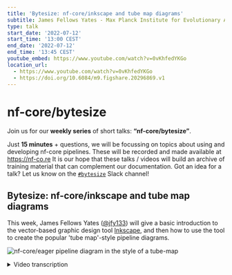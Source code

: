 ```yaml
---
title: 'Bytesize: nf-core/inkscape and tube map diagrams'
subtitle: James Fellows Yates - Max Planck Institute for Evolutionary Anthropology, Leipzig, Germany
type: talk
start_date: '2022-07-12'
start_time: '13:00 CEST'
end_date: '2022-07-12'
end_time: '13:45 CEST'
youtube_embed: https://www.youtube.com/watch?v=0vKhfedYKGo
location_url:
  - https://www.youtube.com/watch?v=0vKhfedYKGo
  - https://doi.org/10.6084/m9.figshare.20296869.v1
---
```


# nf-core/bytesize

Join us for our **weekly series** of short talks: **“nf-core/bytesize”**.

Just **15 minutes** + questions, we will be focussing on topics about using and developing nf-core pipelines.
These will be recorded and made available at <https://nf-co.re>
It is our hope that these talks / videos will build an archive of training material that can complement our documentation. Got an idea for a talk? Let us know on the [`#bytesize`](https://nfcore.slack.com/channels/bytesize) Slack channel!

## Bytesize: nf-core/inkscape and tube map diagrams

This week, James Fellows Yates ([@jfy133](https://github.com/jfy133)) will give a basic introduction to the vector-based graphic design tool [Inkscape](https://inkscape.org/), and then how to use the tool to create the popular 'tube map'-style pipeline diagrams.

![nf-core/eager pipeline diagram in the style of a tube-map](https://raw.githubusercontent.com/nf-core/eager/master/docs/images/usage/eager2_metromap_complex.png)

<details markdown="1"><summary>Video transcription</summary>
**Note: The content has been edited for reader-friendliness**

[0:01](https://www.youtube.com/watch?v=0vKhfedYKGo&t=1)
(host) Hello everyone, I'm here today with James Fellows Yates and he's going to talk about Inkscape and pipeline diagrams.

Thank you very much. This is a repeat of a talk I gave back at the last nf-core hackathon and what I'll be talking about is how you can make pretty diagrams aimed at improving your documentation. This can be making it more eye-catchy, more accessible and making people understand better how to run your pipeline and how to interpret it. What I'll do is give a very brief introduction to what things you can generate with a tool called Inscape. Then I'll give a live demo of how you use Inkscape and the main components and functionality that I use to make and the different pipeline map constructions, which become semi-famous, at least on Twitter. Then I'll show you how I will would construct a pipeline diagram such as this.

[1:08](https://www.youtube.com/watch?v=0vKhfedYKGo&t=1)
The tool that we're talking about today is Inkscape, which is an open source, pretty close to professional quality software, which can run on Linux OSx and Windows, which is really nice. It's equivalent to to Adobe Illustrator, I think, but it is but open source, so it's free and accessible to everybody. It's a really nice and quite polished tool and I really enjoy it a lot and I've been using it for quite a few years now. The reason why we want to use Inkscape is primarily, because of the difference between raster and vector images. When you take a photo on your phone or with a digital camera, the images that you generate are raster images, so if you zoom in really closely, you start getting these very pixely squares of different colors.

[1:58](https://www.youtube.com/watch?v=0vKhfedYKGo&t=1)
This is very nice in many ways, but when you're dealing with the web, where a lot of bioinformatic documentation is displayed on (and we people like to zoom in and out and stretch and modify things) and to make sure like your images look very nice, clean and clear... When you're dealing with particular web documentation, we prefer a format called vector images. In particular the one we'll be using today is SVG. The really nice thing is that you can zoom, stretch, manipulate and you always have these smooth, very high definition lines. The way these SVGs are constructed, which are based on coordinate system, is that they are very portable. You can take different components, break it up of a particular image, and import it into other images. Examples of vector images... Things you can do to improve your documentation in terms of graphic design, when it comes to bioinformatic pipelines like in nf-core, is for example to design a logo. Here's a couple of examples of nf-core: there is Sarek and Eager is another one, that I made for a different project. Logos are a very good way of making your pipelines look a bit more professional and more eye-catching. People are more likely going to trust the quality of the pipeline when it has a brand identity, which is a nice little productive procrastination if you ever need that.

[3:34](https://www.youtube.com/watch?v=0vKhfedYKGo&t=1)
You can also make workflow diagrams. This is one from Eager. This is a more a general, broad overview, which helps people to understand what are the major components of the pipeline and what it does. It doesn't go into too much detail and these are the sections and the tools it uses. If you want something more detailed, you can make something like this, which shows more the direct connections between the different components, the different tools of the particular pipeline. These give you two different purposes: This is more for like selling the pipeline, if you want to pique someone's interest, by for example putting by it in a publication. Whereas this is more for the user who's actually going to be interacting with the pipeline, trying to run it. There are different stages and levels of such pipeline diagrams. You can use them to help make your pipeline more accessible from the concept of what it does.
This format is the one that became quite popular recently, but i've been playing around with other variants. This is a new one, that I'm coming up with for nf-core text profiler. This shows that you don't have to stick with the particular one that I showed in a previous slide, you can play around with this as well.

[4:51](https://www.youtube.com/watch?v=0vKhfedYKGo&t=1)
All of these diagrams, all these images are done in Inkscape. In addition, it doesn't have to just be diagrams to show what you can do in your documentation. One thing that we did with Eager, which was also quite popular and I was quite proud of, is that my co-author Sandra Wegener, she drew these very nice schematics cartoony diagrams for the output documentation. This helps people to understand better what they should be looking for when they're doing quality control in their pipeline runs. For example, she took what you get from MultiQC, so for example FastQC in this case, the first QC section. She drew little cartoony versions of what you should be seeing, separated by the three different boxes, but with little notes saying exactly what you are seeing in this and how you should interpret the results here. This acts as a very nice, quick and fast reference for people, to understand what your pipeline has done at the other end. Also it adds a little bit of fun, a little bit of color, to otherwise often very dry documentation, that can be often be very dull. Particularly for very big pipelines like Eager and Sarek, and when you have a lot of output documentation, such things can break things up a little bit and make it more accessible and more fun for a user to use.

[6:20](https://www.youtube.com/watch?v=0vKhfedYKGo&t=1)
There are other things you can do with Inkscape. For example these are a couple of other things I've done. This was a a schematic overview of some characteristics of ancient DNA, done all in Inkscape. Actually all of these little Emojis, they have been imported from another project with OpenMoji. Everything is in SVG and it's very easy to drag and drop it into my image, recolor things, change the size and so on, which is really nice. That's all benefits from this vector imaging format! Also you can do more realistic drawings by tracing and, doing this in Inkscape. It's not so cartoony as all the other previous objects. This is a tooth, cut in half, and that's showing how to sample for ancient DNA. You can load the raster image into Inkscape then trace over the top and then fill in the colors. As such you can get a particularly good representation of the object, which is then very manipulable after.

[7:23](https://www.youtube.com/watch?v=0vKhfedYKGo&t=1)
That's the things you can do with Inkscape. Now, what i'd like to do, is to go into Inkscape itself and show you some of the basic functionalities that you would need, in order to make one of the pipeline diagrams, such as this one and this one.

[7:44](https://www.youtube.com/watch?v=0vKhfedYKGo&t=1)
When you open Inkscape it should look something like this.
The UIs (user interface) should be relatively familiar: you've got the toolbar right at the top, you've got other toolbars on the sides as well. It may look a little bit different, depending on what operating system you are you're working on, but generally this is the outline you will have, at least in the latest version. What you should hopefully see on my screen is a a key logger, you should be able to see what I'm typing. In the case I use like a shortcut, you can also see that, so keep an eye on that as well.

[8:23](https://www.youtube.com/watch?v=0vKhfedYKGo&t=1)
The most basic thing you can do in Inkscape, or with a vector image program, is making objects and shapes. I'm going to make here an object, which is a circle. I can make two circles, I can make squares, you can make triangles and convert these to stars and things like hexagons, or whatever. You can also resize these. As you can see, when I click on an object, it often will have either arrows like this, which you can resize like so.Sometimes if you click on this path editor (which I'll explain in a second) you can also edit with these squares and triangles here.

[9:05](https://www.youtube.com/watch?v=0vKhfedYKGo&t=1)
You don't have to make fixed shapes like that. You can do lines with a the Bezier tool here. If I click here and click here, I'll make a line there; and with this Bezier tool, you're generating things called paths. These objects are fancy paths, but you can also create your own, random shapes you would like to make. For example like this. You're also not fixed to having sharp corners or sharp edges. You can bend edges and you can modify the corners with the options up here, to make them curved as well. Often this path system is how you do a tracing map, as I explained in the previous slide. You can also modify these as well. You can break them apart at the nodes for example...
... and then join them together again. There's many many different ways you can manipulate these.
I should clear up slightly...

[10:21](https://www.youtube.com/watch?v=0vKhfedYKGo&t=1)
Another thing you can do is to group objects together. You have these two objects and, let's say, you're happy with the way they are positioned now, and you want to keep this relationship as you manipulate the image. We can click both: holding shift and clicking the second one. You can press CTRL + g to move it together. You can see now, I'm moving both at the same time, but they're not losing their position. Furthermore, all objects have an order, they're overlapping each other. This order you can modify.
That's probably a bad color pairing, sorry, one second, I'll just try this.
What you can see here is, that the two rings overlap each other. By pressing page up and page down, I'm moving which is displaying on top. These buttons are here as well, which does the same thing. You can also move to the very top of the stack so you can have as many objects as you want. For example, I can send this pink one right to the bottom as well, like this.

[11:30](https://www.youtube.com/watch?v=0vKhfedYKGo&t=1)
Another thing you can do, because everything's based on a coordinate system, is semi-programmatically reorder everything: aligning and distributing them based on some rule. Let's say I select all of these objects and I want to put them all in a single line, if I go to `Object` and then `Align and Distribute`, which should open a panel on the right hand side here. Your have various options on how to arrange and distribute your different objects. Let's say I want to have them all in a horizontal line, I can press this button here `Center on Horizontal Axis` and they'll all go into the line here. The same thing also goes for a vertical distribution.

[12:08](https://www.youtube.com/watch?v=0vKhfedYKGo&t=1)
Maybe you want to have everything somewhat equally spaced out. You can see these are closer than these ones, and so on. You can do this with these buttons here on `Distribute`. Then I can blend it, like that, and you can see now, that everything is pretty much ordered in exactly the same way.

[12:29](https://www.youtube.com/watch?v=0vKhfedYKGo&t=1)
These objects you can also scale and transform. Scaling. Like I said before, you can drag with the arrows here, but you can also go to the `Transform` under the `Object` menu here. You can scale it up programmatically again. I want this one to be twice the size, and press apply, you see twice the size now. If I get the square... You can also rotate things as well, so let's say 45 degree angle, to get a sort of diamond

[13:00](https://www.youtube.com/watch?v=0vKhfedYKGo&t=1)
and you can also do text and all the text generally is also vector based so you can re reorder it detach them separate them out and so on so again clicking this text tool here I can start writing something I will say that the latest version of Inkscape because I think i've actually accidentally saw the beta version is a bit slow with the with the text for some reason I'm not entirely sure why so it might be a bit slower here but you get the idea you can make it bigger like this and and you can also color in the same way as the objects as well

[0:01](https://www.youtube.com/watch?v=0vKhfedYKGo&t=1)
so another nice thing an important thing for the pipeline diagrams is you often want to be able to as well as align and distribute things as you were doing here is bind them together in a consistent object together in a consistent manner so if you press the hash key on your keyboard you can get a grid and also in the settings under docking properties you can change the size of the grid and the style and with this it makes it easier for you to position things correctly and also when you have a grid on you can turn on a snapping tool as you can see up up here that you can also turn on with the percent key and with this you can have different types of edge snapping so what I mean by that is let's say I have turned on the midpoint snapping you can see now this little square coming popping up and is basically moving your object or the middle of the object in this case to the closest point on the grid here the same goes for the in the top corner here you have to get a feeling for exactly where to hold the object but basically you'll snap it so this way I can make sure for example manually I can see on the grid I want to have everything along this line here and obviously use the snapping to basically alter that accordingly

[0:01](https://www.youtube.com/watch?v=0vKhfedYKGo&t=1)
and with coloring so you can see here in these objects currently I have only cut the outline of the object this is called a stroke you can also fill in as well so for example if I click oh no sorry

[0:01](https://www.youtube.com/watch?v=0vKhfedYKGo&t=1)
if I go to file then fill in stroke uses another menu here and you can set the colors or not why is it not working because there we go they're transparent so all objects can be transparent as well

[0:01](https://www.youtube.com/watch?v=0vKhfedYKGo&t=1)
you can see that basically there's two colors the outer line is called stroke and inside the object you can have the fill and these can be independently set which is very nice and this applies to any object want you can change the colors based on hex and colors if you want rgb wheels you can also set different stroke styles so at the moment let's change the color again something more obvious you can use a solid line you can also change the thickness of the of the outline and you can also change the style in terms of dashes let's move that example like so so these are all lots of flexibility in this in this manner as well so for example if you wanted to go with a web-based color you can like say you can use these hex im hex codes down the bottom so as an example if I were to go to the nfl graphics guidelines page just under the documentation and contributing you can see for example here under fonts and colors we have the official rgb values and also the hex value for this particular the end of call green so if I switch back here I can change the stroke of this object to the green as so again or rather the film in this case sorry oop and turning off the transparency and now this is the nf-4 green sometimes in some cases you may not want an svg as the final image you want to have in a different format that is also possible to to do so if you go to file and export you have the option to export for example as a png image you can just change it at different resolutions depending on whether you're going to be printing or put a web and things like that as well and this means that you also have that flexibility for different formats

[0:01](https://www.youtube.com/watch?v=0vKhfedYKGo&t=1)
and how I'm doing for time okay now we can move on to the question which is how would you actually create the pipeline diagrams now you could create all the different components yourself separately but that speaking from experience the first time I did this that can take a lot of time so what we made for the mfcor website on the game the graphics design guidelines is actually a cheat sheet with all the different components you can use to make a pretty even even evenly spaced and distributed pipeline diagram we also have other components here you can download for example example of other pipelines if you want to modify these you can check the licenser over here there's different components for example for saric and maxine made very nice file icons which you can also download and using your own pipeline diagrams but for this example I'll just use the ones for the pipeline components which I made before so I can simply save this as a file

[0:01](https://www.youtube.com/watch?v=0vKhfedYKGo&t=1)
and then drag this particular file into my Inkscape here and press okay and you can see here now i've got all of the objects there so like I emphasized before the nice thing about svg images because they're basically based on coordinate systems they can be rendered in many different ways and also downloading and importing this file into my document means I can actually now detach the different components of this and reuse them so for example I could take let's say my starting point and drag this over here if I follow the grid I will snap it with the midpoint snap here then I could take the straight line here and drag this over here and stick it on there I could put a another station and put that here but let's say now I want to do a split so I want to have basically two different lines because i've let's say optional pipelines or mutually exclusive optional steps to the pipeline I can copy and paste this over here and then by pressing h or v I can also flip and rotate the objects in that manner so I will again snap with the midpoint here and the same thing here and connect that there

oops

[0:01](https://www.youtube.com/watch?v=0vKhfedYKGo&t=1)
you get the point an important thing to to emphasize as you may have already noticed I'm just copying pasting and like i'd say 80 of my Inkscape work is basically copying and pasting components i've ever already made so that is why we made this cheat sheet so I highly recommend you basically be using this as well but of course you can modify them in whatever way you want but to get a basic outline i'd recommend trying something like this and so modifying let's say I don't like this green color I prefer to ungroup this I want a different color I can say change this to a red I'm gonna appear I would like this to have a purple on this one to be a blue blue and basically just keep working on this and construct things in this very lego-like fashion is my main recommendation in this case I can then also basically add a station name I'll call it let's say input put this up here put this down here say step one you want to change the fonts of your of your text so for example if you want to use the nf core font we have the things called maven pro exactly you can set this here as well

[0:01](https://www.youtube.com/watch?v=0vKhfedYKGo&t=1)
and the final thing is maybe once you've completed your your image you want to not have this weird a4 size page you can also actually go to file looking properties and modify the layout in this way so for example setting is horizontal sorry landscape and also you actually resize the page to content if I press this button here

[0:01](https://www.youtube.com/watch?v=0vKhfedYKGo&t=1)
you can see that basically the page has been resized to cover all the different drawings that you may have in the particular document

[0:01](https://www.youtube.com/watch?v=0vKhfedYKGo&t=1)
and this is pretty much it and the one other thing I would recommend doing before actually starting such a diagram is already have a working doodle or diagram of your of your pipeline because sometimes this can get a bit fiddly when you're trying to work out exactly where everything should be spaced so for example for nf tax profiler we used google drawings and to basically sketch out already all of the different parts of the pipeline it's a bit easier to move things around here by snapping them together and then you can use this basically as a reference to how to make your your actual final work for documentation for example you could take the example at the top if I can go I said is the input I have the two splits here then i'd set up like this and basically follow along the guidelines so I do that here

[0:01](https://www.youtube.com/watch?v=0vKhfedYKGo&t=1)
so that is pretty much it that is the basics of what you need to to learn and so to recap you have all these objects you can make but generally when you come to the pipeline diagrams it's better to try and reuse components already made copying and pasting is your friend and you can color things by the menu and objects and fill in stroke and you have the fill which is the the outline of the object and the sorry the stroke of the outline the object and the fill is the inside of the object you can stretch manipulate all of the objects either manually by these handles or also programmatically with the transform and line and distribute objects so otherwise also have fun doing it again it's productive procrastination it does make a influence a lot of people call their eye for example the eager pipeline and because of such workflow diagrams we have a graphics design channel on slack which you also call these graphics which you can join as well if you have any questions but otherwise I think that is it so thank you very much are there any questions thank you very much so are there any questions in the audience

[0:01](https://www.youtube.com/watch?v=0vKhfedYKGo&t=1)
i have also allowed yourself to allow to unmute yourself now if anyone wants to say something otherwise thank you very much james and I want to also thank the john zuckerberg initiative for funding these talks and as usual you can continue the discussion on bite size slack channel bite size yes and thank you again
